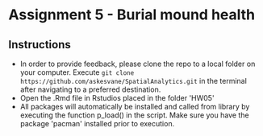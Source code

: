 # Assignment 5 - Burial mound health

## Instructions
- In order to provide feedback, please clone the repo to a local folder on your computer. Execute ```git clone https://github.com/askesvane/SpatialAnalytics.git``` in the terminal after navigating to a preferred destination.
- Open the .Rmd file in Rstudios placed in the folder 'HW05'
- All packages will automatically be installed and called from library by executing the function p_load() in the script. Make sure you have the package 'pacman' installed prior to execution.
